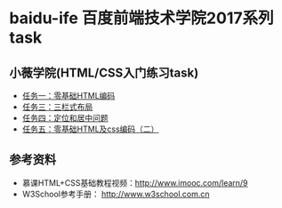 # baidu-ife  百度前端技术学院2017系列task
## 小薇学院(HTML/CSS入门练习task)
- [任务一：零基础HTML编码](https://github.com/Dlikecheese/baidu-ife/tree/master/xiaowei_tasks/task1)
- [任务三：三栏式布局](https://github.com/Dlikecheese/baidu-ife/tree/master/xiaowei_tasks/task3)
- [任务四：定位和居中问题](https://github.com/Dlikecheese/baidu-ife/tree/master/xiaowei_tasks/task4)
- [任务五：零基础HTML及css编码（二）](https://github.com/Dlikecheese/baidu-ife/tree/master/xiaowei_tasks/task5)
## 参考资料
- 慕课HTML+CSS基础教程视频：http://www.imooc.com/learn/9
- W3School参考手册： http://www.w3school.com.cn
